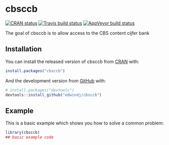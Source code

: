 
<!-- README.md is generated from README.Rmd. Please edit that file -->

# cbsccb

<!-- badges: start -->

[![CRAN
status](https://www.r-pkg.org/badges/version/cbsccb)](https://cran.r-project.org/package=cbsccb)
[![Travis build
status](https://travis-ci.org/edwindj/cbsccb.svg?branch=master)](https://travis-ci.org/edwindj/cbsccb)
[![AppVeyor build
status](https://ci.appveyor.com/api/projects/status/github/edwindj/cbsccb?branch=master&svg=true)](https://ci.appveyor.com/project/edwindj/cbsccb)

<!-- badges: end -->

The goal of cbsccb is to allow access to the CBS content cijfer bank

## Installation

You can install the released version of cbsccb from
[CRAN](https://CRAN.R-project.org) with:

``` r
install.packages("cbsccb")
```

And the development version from [GitHub](https://github.com/) with:

``` r
# install.packages("devtools")
devtools::install_github("edwindj/cbsccb")
```

## Example

This is a basic example which shows you how to solve a common problem:

``` r
library(cbsccb)
## basic example code
```
